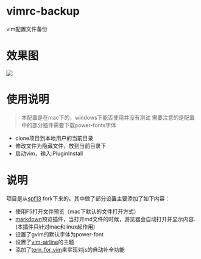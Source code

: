 # vimrc-backup

vim配置文件备份

# 效果图

![]("https://raw.githubusercontent.com/OTAKU-Wang/vimrc-backup/master/img/result.png")

# 使用说明

> 本配置是在mac下的，windows下能否使用并没有测试
需要注意的是配置中的部分插件需要下载power-fonts字体

- clone项目到本地用户的当前目录
- 修改文件为隐藏文件，放到当前目录下
- 启动vim，输入:PluginInstall

# 说明

项目是从[spf13](https://github.com/spf13/spf13-vim) fork下来的。其中做了部分设置主要添加了如下内容：

- 使用F5打开文件预览（mac下默认的文件打开方式）
- [markdown](https://github.com/suan/vim-instant-markdown)预览插件，当打开md文件的时候，游览器会自动打开并显示内容.(本插件只针对mac和linux起作用)
- 设置了gvim的默认字体为power-font
- 设置了[vim-airline](https://github.com/vim-airline/vim-airline)的主题
- 添加了[tern_for_vim](https://github.com/ternjs/tern_for_vim)来实现对js的自动补全功能

